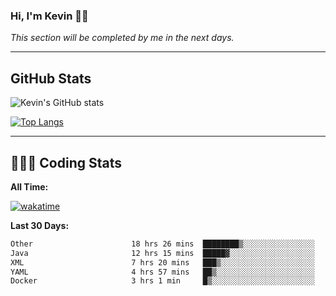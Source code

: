 ### Hi, I'm Kevin 👋🏻

_This section will be completed by me in the next days._


--- 
## GitHub Stats
![Kevin's GitHub stats](https://github-readme-stats.vercel.app/api?username=kevin-kraus&show_icons=true&theme=dark)

[![Top Langs](https://github-readme-stats.vercel.app/api/top-langs/?username=kevin-kraus&layout=compact&theme=dark)]()

---
## 🧑🏻‍💻 Coding Stats

**All Time:**

[![wakatime](https://wakatime.com/badge/user/2ee1869b-72a2-4c21-b5f7-e95432f5a1cf.svg?style=flat)](https://wakatime.com/@2ee1869b-72a2-4c21-b5f7-e95432f5a1cf)

**Last 30 Days:**

<!--START_SECTION:waka-->

```txt
Other                      18 hrs 26 mins  ████████▒░░░░░░░░░░░░░░░░   33.48 %
Java                       12 hrs 15 mins  █████▓░░░░░░░░░░░░░░░░░░░   22.26 %
XML                        7 hrs 20 mins   ███▒░░░░░░░░░░░░░░░░░░░░░   13.32 %
YAML                       4 hrs 57 mins   ██▒░░░░░░░░░░░░░░░░░░░░░░   09.00 %
Docker                     3 hrs 1 min     █▒░░░░░░░░░░░░░░░░░░░░░░░   05.50 %
```

<!--END_SECTION:waka-->
